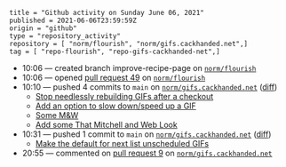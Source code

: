 ```
title = "Github activity on Sunday June 06, 2021"
published = 2021-06-06T23:59:59Z
origin = "github"
type = "repository_activity"
repository = [ "norm/flourish", "norm/gifs.cackhanded.net",]
tag = [ "repo-flourish", "repo-gifs-cackhanded-net",]
```

* 10:06 — created branch improve-recipe-page on [`norm/flourish`](https://github.com/norm/flourish)
* 10:06 — opened [pull request 49](https://github.com/norm/flourish/pull/49) on [`norm/flourish`](https://github.com/norm/flourish)
* 10:10 — pushed 4 commits to `main` on [`norm/gifs.cackhanded.net`](https://github.com/norm/gifs.cackhanded.net) ([diff](https://github.com/norm/gifs.cackhanded.net/compare/ed8c110aad88779b47cc88b01f6005d81206a9b6..625b7b296082a0bc42b099f4457b633a8a1dc9dd))
  * [Stop needlessly rebuilding GIFs after a checkout](https://github.com/norm/gifs.cackhanded.net/commit/73564d6a9a5dd6df727b5fdb9b9c9bb88f3efd34)
  * [Add an option to slow down/speed up a GIF](https://github.com/norm/gifs.cackhanded.net/commit/d6a5653b98ebe07ac9d281941bc258fc6b512522)
  * [Some M&W](https://github.com/norm/gifs.cackhanded.net/commit/847d17c471bab67f102ee2c0d083c9155481b739)
  * [Add some That Mitchell and Web Look](https://github.com/norm/gifs.cackhanded.net/commit/625b7b296082a0bc42b099f4457b633a8a1dc9dd)
* 10:31 — pushed 1 commit to `main` on [`norm/gifs.cackhanded.net`](https://github.com/norm/gifs.cackhanded.net) ([diff](https://github.com/norm/gifs.cackhanded.net/compare/625b7b296082a0bc42b099f4457b633a8a1dc9dd..8cbd2bd6ff15744d6defa84f17c999c7614c144c))
  * [Make the default for next list unscheduled GIFs](https://github.com/norm/gifs.cackhanded.net/commit/8cbd2bd6ff15744d6defa84f17c999c7614c144c)
* 20:55 — commented on [pull request 9](https://github.com/norm/gifs.cackhanded.net/pull/9) on [`norm/gifs.cackhanded.net`](https://github.com/norm/gifs.cackhanded.net)
